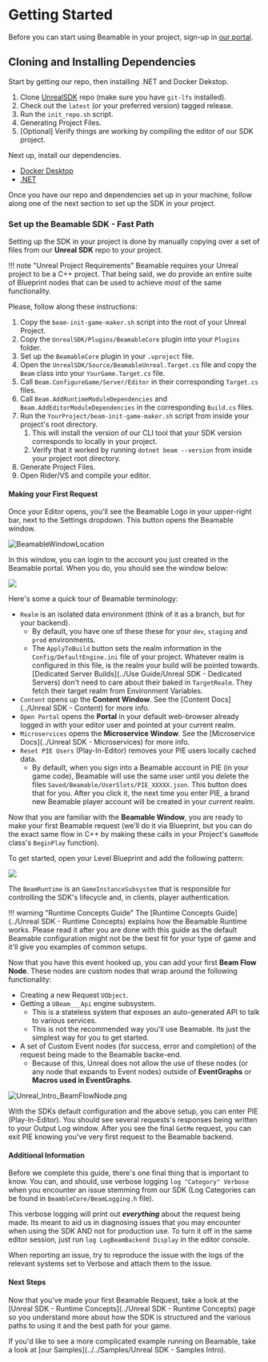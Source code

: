 <style>
img[src*='#center'] { 
    display: block;
    margin: auto;
}
</style>

# Getting Started
Before you can start using Beamable in your project, sign-up in [our portal](https://portal.beamable.com/login/). 
## Cloning and Installing Dependencies
Start by getting our repo, then installing .NET and Docker Dekstop.

 1. Clone [UnrealSDK](https://github.com/beamable/UnrealSDK) repo (make sure you have `git-lfs` installed).
 2. Check out the `latest` (or your preferred version) tagged release.
 3. Run the `init_repo.sh` script.
 4. Generating Project Files.
 5. \[Optional] Verify things are working by compiling the editor of our SDK project.

Next up, install our dependencies.

 - [Docker Desktop](https://www.docker.com/products/docker-desktop/)
 - [.NET](https://dotnet.microsoft.com/en-us/download/dotnet/6.0)

Once you have our repo and dependencies set up in your machine, follow along one of the next section to set up the SDK in your project.
### Set up the Beamable SDK - Fast Path
Setting up the SDK in your project is done by manually copying over a set of files from our **Unreal SDK** repo to your project. 

!!! note "Unreal Project Requirements"
	Beamable requires your Unreal project to be a C++ project. That being said, we do provide an entire suite of Blueprint nodes that can be used to achieve *most* of the same functionality.

Please, follow along these instructions:

1. Copy the `beam-init-game-maker.sh` script into the root of your Unreal Project.
2. Copy the `UnrealSDK/Plugins/BeamableCore` plugin into your `Plugins` folder.
3. Set up the `BeamableCore` plugin in your `.uproject` file.
4. Open the `UnrealSDK/Source/BeamableUnreal.Target.cs` file and copy the `Beam` class into your `YourGame.Target.cs` file.
5. Call `Beam.ConfigureGame/Server/Editor` in their corresponding `Target.cs` files.
6. Call `Beam.AddRuntimeModuleDependencies` and `Beam.AddEditorModuleDependencies` in the corresponding `Build.cs` files.
7. Run the `YourProject/beam-init-game-maker.sh` script from inside your project's root directory.
	1. This will install the version of our CLI tool that your SDK version corresponds to locally in your project.
	2. Verify that it worked by running `dotnet beam --version` from inside your project root directory.
8. Generate Project Files.
9. Open Rider/VS and compile your editor.
#### Making your First Request
Once your Editor opens, you'll see the Beamable Logo in your upper-right bar, next to the Settings dropdown. This button opens the Beamable window.

![BeamableWindowLocation](Images/Unreal_Intro_BeamableWindowLocation.png#center)

In this window, you can login to the account you just created in the Beamable portal. When you do, you should see the window below:

![](Images/Unreal_Intro_BeamableWindowOpened.png#center)

Here's some a quick tour of Beamable terminology:

- `Realm` is an isolated data environment (think of it as a branch, but for your backend). 
	- By default, you have one of these these for your `dev`, `staging` and `prod` environments.
	- The `ApplyToBuild` button sets the realm information in the `Config/DefaultEngine.ini` file of your project. Whatever realm is configured in this file, is the realm your build will be pointed towards. [Dedicated Server Builds](../Use Guide/Unreal SDK - Dedicated Servers) don't need to care about their baked in `TargetRealm`. They fetch their target realm from Environment Variables.
- `Content` opens up the **Content Window**.  See the [Content Docs](../Unreal SDK - Content) for more info.
- `Open Portal` opens the **Portal** in your default web-browser already logged in with your editor user and pointed at your current realm.
- `Microservices` opens the **Microservice Window**. See the [Microservice Docs](../Unreal SDK - Microservices) for more info.
- `Reset PIE Users` (Play-In-Editor) removes your PIE users locally cached data. 
	- By default, when you sign into a Beamable account in PIE (in your game code), Beamable will use the same user until you delete the files `Saved/Beamable/UserSlots/PIE_XXXXX.json`. This button does that for you. After you click it, the next time you enter PIE, a brand new Beamable player account will be created in your current realm.

Now that you are familiar with the **Beamable Window**, you are ready to make your first Beamable request (we'll do it via Blueprint, but you can do the exact same flow in C++ by making these calls in your Project's `GameMode` class's `BeginPlay` function).

To get started, open your Level Blueprint and add the following pattern:

![](Unreal_Intro_OnBeamableReady.png#center)

The `BeamRuntime` is an `GameInstanceSubsystem` that is responsible for controlling the SDK's lifecycle and, in clients, player authentication. 

!!! warning "Runtime Concepts Guide"
	The [Runtime Concepts Guide](../Unreal SDK - Runtime Concepts) explains how the Beamable Runtime works. Please read it after you are done with this guide as the default Beamable configuration might not be the best fit for your type of game and it'll give you examples of common setups.

Now that you have this event hooked up, you can add your first **Beam Flow Node**. These nodes are custom nodes that wrap around the following functionality:

- Creating a new Request `UObject`.
- Getting a `UBeam___Api` engine subsystem. 
	- This is a stateless system that exposes an auto-generated API to talk to various services.
	- This is not the recommended way you'll use Beamable. Its just the simplest way for you to get started.
- A set of Custom Event nodes (for success, error and completion) of the request being made to the Beamable backe-end.
	- Because of this, Unreal does not allow the use of these nodes (or any node that expands to Event nodes) outside of **EventGraphs** or **Macros used in EventGraphs**.

![Unreal_Intro_BeamFlowNode.png](Images/Unreal_Intro_BeamFlowNode.png#center)

With the SDKs default configuration and the above setup, you can enter PIE (Play-In-Editor). You should see several requests's responses being written to your Output Log window. After you see the final `GetMe` request, you can exit PIE knowing you've very first request to the Beamable backend.

#### Additional Information
Before we complete this guide, there's one final thing that is important to know. You can, and should, use verbose logging `log "Category" Verbose` when you encounter an issue stemming from our SDK (Log Categories can be found in `BeambleCore/BeamLogging.h` file). 

This verbose logging will print out ***everything*** about the request being made. Its meant to aid us in diagnosing issues that you may encounter when using the SDK AND not for production use. To turn it off in the same editor session, just run `log LogBeamBackend Display` in the editor console.

When reporting an issue, try to reproduce the issue with the logs of the relevant systems set to Verbose and attach them to the issue.
#### Next Steps
Now that you've made your first Beamable Request, take a look at the [Unreal SDK - Runtime Concepts](../Unreal SDK - Runtime Concepts) page so you understand more about how the SDK is structured and the various paths to using it and the best path for your game.

If you'd like to see a more complicated example running on Beamable, take a look at [our Samples](../../Samples/Unreal SDK - Samples Intro).
